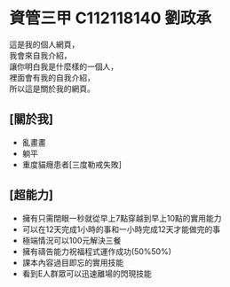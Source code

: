 # 資管三甲 C112118140 劉政承
這是我的個人網頁，\
我會來自我介紹，\
讓你明白我是什麼樣的一個人，\
裡面會有我的自我介紹，\
所以這是關於我的網頁。

## [關於我]
- 亂畫畫
- 躺平
- 重度貓癮患者[三度勒戒失敗]
## [超能力]
- 擁有只需閉眼一秒就從早上7點穿越到早上10點的實用能力
- 可以在12天完成1小時的事和一小時完成12天才能做完的事
- 極端情況可以100元解決三餐
- 擁有禱告能力祝福程式運作成功(50%50%)
- 課本內容過目即忘的實用技能
- 看到E人群眾可以迅速離場的閃現技能
